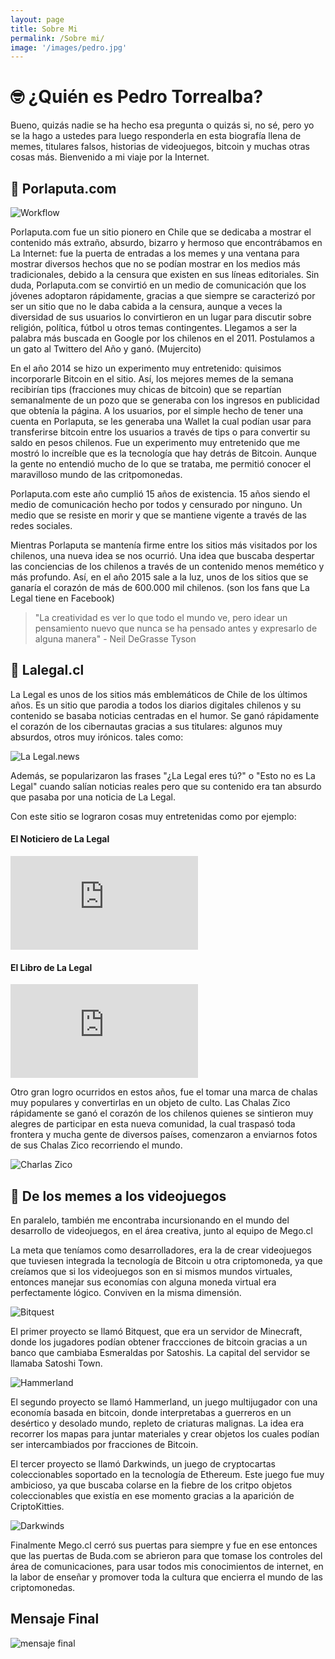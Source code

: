 ```yaml
---
layout: page
title: Sobre Mi
permalink: /Sobre mi/
image: '/images/pedro.jpg'
---
```


# 🤓 ¿Quién es Pedro Torrealba?

Bueno, quizás nadie se ha hecho esa pregunta o quizás si, no sé, pero yo se la hago a ustedes para luego responderla en esta biografía llena de memes, titulares falsos, historias de videojuegos, bitcoin y muchas otras cosas más. Bienvenido a mi viaje por la Internet.

## 🦕 Porlaputa.com

![Workflow]({{site.baseurl}}/images/porlaputa.png)

Porlaputa.com fue un sitio pionero en Chile que se dedicaba a mostrar el contenido más extraño, absurdo, bizarro y hermoso que encontrábamos en La Internet: fue la puerta de entradas a los memes y una ventana para mostrar diversos hechos que no se podían mostrar en los medios más tradicionales, debido a la censura que existen en sus líneas editoriales. Sin duda, Porlaputa.com se convirtió en un medio de comunicación que los jóvenes adoptaron rápidamente, gracias a que siempre se caracterizó por ser un sitio que no le daba cabida a la censura, aunque a veces la diversidad de sus usuarios lo convirtieron en un lugar para discutir sobre religión, política, fútbol u otros temas contingentes. Llegamos a ser la palabra más buscada en Google por los chilenos en el 2011. Postulamos a un gato al Twittero del Año y ganó. (Mujercito)

En el año 2014 se hizo un experimento muy entretenido: quisimos incorporarle Bitcoin en el sitio. Así, los mejores memes de la semana recibirían tips (fracciones muy chicas de bitcoin) que se repartían semanalmente de un pozo que se generaba con los ingresos en publicidad que obtenía la página. A los usuarios, por el simple hecho de tener una cuenta en Porlaputa,  se les generaba una Wallet la cual podían usar para transferirse bitcoin entre los usuarios a través de tips o para convertir su saldo en pesos chilenos. Fue un experimento muy entretenido que me mostró lo increíble que es la tecnología que hay detrás de Bitcoin. Aunque la gente no entendió mucho de lo que se trataba, me permitió conocer el maravilloso mundo de las critpomonedas.

Porlaputa.com este año cumplió 15 años de existencia. 15 años siendo el medio de comunicación hecho por todos y censurado por ninguno. Un medio que se resiste en morir y que se mantiene vigente a través de las redes sociales.

Mientras Porlaputa se mantenía firme entre los sitios más visitados por los chilenos, una nueva idea se nos ocurrió. Una idea que buscaba despertar las conciencias de los chilenos a través de un contenido menos memético y más profundo. Así, en el año 2015 sale a la luz, unos de los sitios que se ganaría el corazón de más de 600.000 mil chilenos. (son los fans que La Legal tiene en Facebook)

> "La creatividad es ver lo que todo el mundo ve, pero idear un pensamiento nuevo que nunca se ha pensado antes y expresarlo de alguna manera" - Neil DeGrasse Tyson

## 🔪 Lalegal.cl

La Legal es unos de los sitios más emblemáticos de Chile de los últimos años. Es un sitio que parodia a todos los diarios digitales chilenos y su contenido se basaba noticias centradas en el humor. Se ganó rápidamente el corazón de los cibernautas gracias a sus titulares: algunos muy absurdos, otros muy irónicos. tales como:

![La Legal.news]({{site.baseurl}}/images/lalegal1.png)

Además, se popularizaron las frases "¿La Legal eres tú?" o "Esto no es La Legal" cuando salían noticias reales pero que su contenido era tan absurdo que pasaba por una noticia de La Legal.

Con este sitio se lograron cosas muy entretenidas como por ejemplo:

#### El Noticiero de La Legal

<p><iframe src="https://www.youtube.com/embed/NtoM6l8xk-Y" frameborder="0" allowfullscreen></iframe></p>

#### El Libro de La Legal

<p><iframe src="https://www.youtube.com/embed/ZTvp4ZGkbz8" frameborder="0" allowfullscreen></iframe></p>

Otro gran logro ocurridos en estos años, fue el tomar una marca de chalas muy populares y convertirlas en un objeto de culto. Las Chalas Zico rápidamente se ganó el corazón de los chilenos quienes se sintieron muy alegres de participar en esta nueva comunidad, la cual traspasó toda frontera y mucha gente de diversos países, comenzaron a enviarnos fotos de sus Chalas Zico recorriendo el mundo.

![Charlas Zico]({{site.baseurl}}/images/lalegal2.png)

## 👾 De los memes a los videojuegos

En paralelo, también me encontraba incursionando en el mundo del desarrollo de videojuegos, en el área creativa, junto al equipo de Mego.cl

La meta que teníamos como desarrolladores, era la de crear videojuegos que tuviesen integrada la tecnología de Bitcoin u otra criptomoneda, ya que creíamos que si los videojuegos son en si mismos mundos virtuales, entonces manejar sus economías con alguna moneda virtual era perfectamente lógico. Conviven en la misma dimensión.

![Bitquest]({{site.baseurl}}/images/bitquest.png)

El primer proyecto se llamó Bitquest, que era un servidor de Minecraft, donde los jugadores podían obtener fraccciones de bitcoin gracias a un banco que cambiaba Esmeraldas por Satoshis. La capital del servidor se llamaba Satoshi Town.

![Hammerland]({{site.baseurl}}/images/hammerland.png)

El segundo proyecto se llamó Hammerland, un juego multijugador con una economía basada en bitcoin, donde interpretabas a guerreros en un desértico y desolado mundo, repleto de criaturas malignas. La idea era recorrer los mapas para juntar materiales y crear objetos los cuales podían ser intercambiados por fracciones de Bitcoin.

El tercer proyecto se llamó Darkwinds, un juego de cryptocartas coleccionables soportado en la tecnología de Ethereum. Este juego fue muy ambicioso, ya que buscaba colarse en la fiebre de los critpo objetos coleccionables que existía en ese momento gracias a la aparición de CriptoKitties.

![Darkwinds]({{site.baseurl}}/images/darkwinds.png)

Finalmente Mego.cl cerró sus puertas para siempre y fue en ese entonces que las puertas de Buda.com se abrieron para que tomase los controles del área de comunicaciones, para usar todos mis conocimientos de internet, en la labor de enseñar y promover toda la cultura que encierra el mundo de las criptomonedas.

## Mensaje Final

![mensaje final]({{site.baseurl}}/images/mensajes.png)
